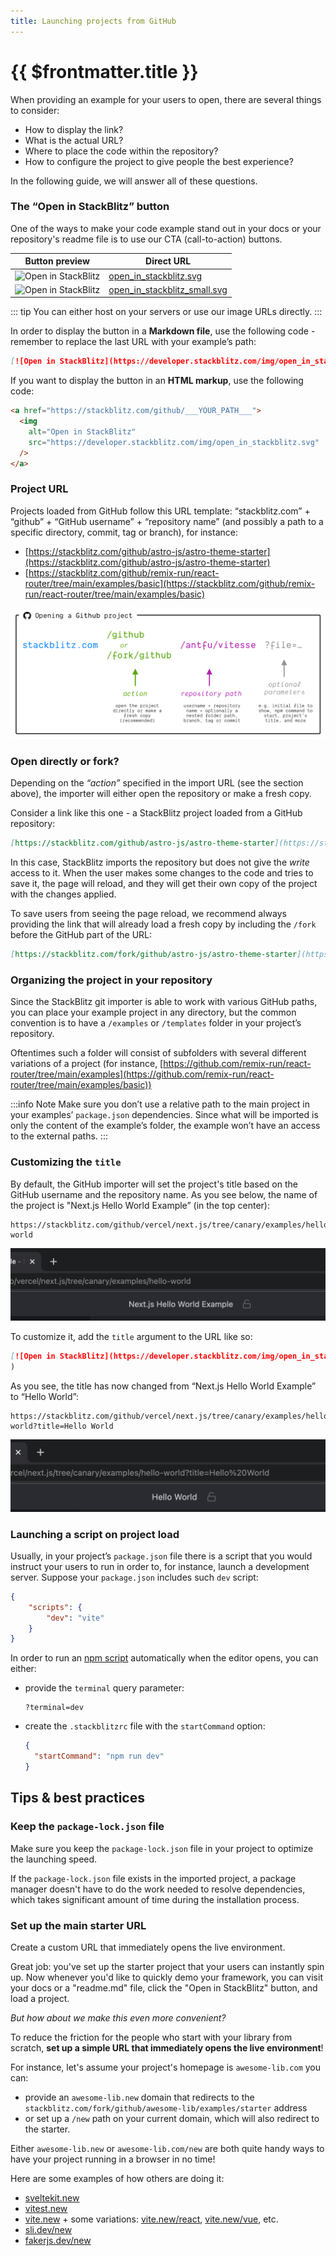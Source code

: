```yaml
---
title: Launching projects from GitHub
---
```


# {{ $frontmatter.title }}

When providing an example for your users to open, there are several things to consider:

- How to display the link?
- What is the actual URL?
- Where to place the code within the repository?
- How to configure the project to give people the best experience?

In the following guide, we will answer all of these questions.

### The “Open in StackBlitz” button

One of the ways to make your code example stand out in your docs or your repository's readme file is to use our CTA (call-to-action) buttons.

| Button preview | Direct URL |
| --- | --- |
| <img alt="Open in StackBlitz" src="/img/open_in_stackblitz.svg" /> | <a href="/img/open_in_stackblitz.svg" target="_blank">open_in_stackblitz.svg</a> |
| <img alt="Open in StackBlitz" src="/img/open_in_stackblitz_small.svg" /> | <a href="/img/open_in_stackblitz_small.svg" target="_blank">open_in_stackblitz_small.svg</a> |

::: tip
You can either host on your servers or use our image URLs directly.
:::

In order to display the button in a **Markdown file**, use the following code - remember to replace the last URL with your example’s path:

```md
[![Open in StackBlitz](https://developer.stackblitz.com/img/open_in_stackblitz.svg)](https://stackblitz.com/github/___YOUR_PATH___)
```

If you want to display the button in an **HTML markup**, use the following code:

```html
<a href="https://stackblitz.com/github/___YOUR_PATH___">
  <img
    alt="Open in StackBlitz"
    src="https://developer.stackblitz.com/img/open_in_stackblitz.svg"
  />
</a>
```

### Project URL

Projects loaded from GitHub follow this URL template: “stackblitz.com” + “github” + “GitHub username” + “repository name” (and possibly a path to a specific directory, commit, tag or branch), for instance:

- [https://stackblitz.com/github/astro-js/astro-theme-starter](https://stackblitz.com/github/astro-js/astro-theme-starter)
- [https://stackblitz.com/github/remix-run/react-router/tree/main/examples/basic](https://stackblitz.com/github/remix-run/react-router/tree/main/examples/basic)

![Opening a GitHub project visual schema](./assets/Opening_a_Github_Project.png)

### Open directly or fork?

Depending on the _“action”_ specified in the import URL (see the section above), the importer will either open the repository or make a fresh copy.

Consider a link like this one - a StackBlitz project loaded from a GitHub repository:

```md
[https://stackblitz.com/github/astro-js/astro-theme-starter](https://stackblitz.com/github/astro-js/astro-theme-starter)
```

In this case, StackBlitz imports the repository but does not give the _write_ access to it. When the user makes some changes to the code and tries to save it, the page will reload, and they will get their own copy of the project with the changes applied.

To save users from seeing the page reload, we recommend always providing the link that will already load a fresh copy by including the `/fork` before the GitHub part of the URL:

```md
[https://stackblitz.com/fork/github/astro-js/astro-theme-starter](https://stackblitz.com/github/astro-js/astro-theme-starter)
```

### Organizing the project in your repository

Since the StackBlitz git importer is able to work with various GitHub paths, you can place your example project in any directory, but the common convention is to have a `/examples` or `/templates` folder in your project’s repository.

Oftentimes such a folder will consist of subfolders with several different variations of a project (for instance, [https://github.com/remix-run/react-router/tree/main/examples](https://github.com/remix-run/react-router/tree/main/examples/basic))

:::info Note
Make sure you don’t use a relative path to the main project in your examples’ `package.json` dependencies. Since what will be imported is only the content of the example’s folder, the example won’t have an access to the external paths.
:::

### Customizing the `title`

By default, the GitHub importer will set the project's title based on the GitHub username and the repository name. As you see below, the name of the project is "Next.js Hello World Example” (in the top center):

```
https://stackblitz.com/github/vercel/next.js/tree/canary/examples/hello-world
```

![A default title when importing a GitHub project](./assets/Github_Importer_default_title.png)

To customize it, add the `title` argument to the URL like so:

```md
[![Open in StackBlitz](https://developer.stackblitz.com/img/open_in_stackblitz.svg)](https://stackblitz.com/github/vercel/next.js/tree/canary/examples/hello-world?title='Hello World'
)
```

As you see, the title has now changed from “Next.js Hello World Example” to “Hello World”:

```
https://stackblitz.com/github/vercel/next.js/tree/canary/examples/hello-world?title=Hello World
```

![A custom title when importing a GitHub project](./assets/Github_Importer_custom_title.png)

### Launching a script on project load

Usually, in your project’s `package.json` file there is a script that you would instruct your users to run in order to, for instance, launch a development server. Suppose your `package.json` includes such `dev` script:

```json
{
	"scripts": {
		"dev": "vite"
	}
}
```

In order to run an [npm script](https://docs.npmjs.com/cli/v8/using-npm/scripts) automatically when the editor opens, you can either:

- provide the `terminal` query parameter:
  ```
  ?terminal=dev
  ```
- create the `.stackblitzrc` file with the `startCommand` option:
  ```json
  {
    "startCommand": "npm run dev"
  }
  ```

## Tips & best practices

### Keep the `package-lock.json` file

Make sure you keep the `package-lock.json` file in your project to optimize the launching speed.

If the `package-lock.json` file exists in the imported project, a package manager doesn't have to do the work needed to resolve dependencies, which takes significant amount of time during the installation process.

### Set up the main starter URL

Create a custom URL that immediately opens the live environment.

Great job: you've set up the starter project that your users can instantly spin up. Now whenever you'd like to quickly demo your framework, you can visit your docs or a "readme.md" file, click the "Open in StackBlitz" button, and load a project.

_But how about we make this even more convenient?_

To reduce the friction for the people who start with your library from scratch, **set up a simple URL that immediately opens the live environment**!

For instance, let's assume your project's homepage is `awesome-lib.com` you can:

- provide an `awesome-lib.new` domain that redirects to the `stackblitz.com/fork/github/awesome-lib/examples/starter` address
- or set up a `/new` path on your current domain, which will also redirect to the starter.

Either `awesome-lib.new` or `awesome-lib.com/new` are both quite handy ways to have your project running in a browser in no time!

Here are some examples of how others are doing it:

- [sveltekit.new](https://sveltekit.new/)
- [vitest.new](https://vitest.new/)
- [vite.new](https://vite.new) + some variations: [vite.new/react](https://vite.new/react), [vite.new/vue](https://vite.new/vue), etc.
- [sli.dev/new](https://sli.dev/new)
- [fakerjs.dev/new](https://fakerjs.dev/new)
